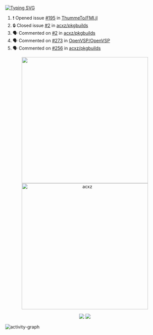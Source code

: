 [![Typing SVG](https://readme-typing-svg.herokuapp.com?size=16&color=AFFFA3&multiline=true&height=75&lines=contributing+to+robotics%2Fae%2Fml%2Fgpu;packaging+it+for+archlinux;ricer)](https://git.io/typing-svg)

<!--START_SECTION:activity-->
1. ❗ Opened issue [#195](https://github.com/ThummeTo/FMI.jl/issues/195) in [ThummeTo/FMI.jl](https://github.com/ThummeTo/FMI.jl)
2. 🔒 Closed issue [#2](https://github.com/acxz/pkgbuilds/issues/2) in [acxz/pkgbuilds](https://github.com/acxz/pkgbuilds)
3. 🗣 Commented on [#2](https://github.com/acxz/pkgbuilds/issues/2#issuecomment-1732785227) in [acxz/pkgbuilds](https://github.com/acxz/pkgbuilds)
4. 🗣 Commented on [#273](https://github.com/OpenVSP/OpenVSP/issues/273#issuecomment-1712732002) in [OpenVSP/OpenVSP](https://github.com/OpenVSP/OpenVSP)
5. 🗣 Commented on [#256](https://github.com/acxz/pkgbuilds/issues/256#issuecomment-1712730427) in [acxz/pkgbuilds](https://github.com/acxz/pkgbuilds)
<!--END_SECTION:activity-->

<p align="center">
  <img width="400em" src=https://github-readme-stats.vercel.app/api?username=acxz&include_all_commits=true&show_icons=true />
  <img width="400em" src="https://github-readme-streak-stats.herokuapp.com/?user=acxz&" alt="acxz" />
</p>

<p align="center">
  <img src=https://github-readme-stats.vercel.app/api/top-langs/?username=acxz&layout=compact />
  <img src=https://github-profile-trophy.vercel.app/?username=acxz&row=2&column=4 />
</p>

![activity-graph](https://github-readme-activity-graph.vercel.app/graph?username=acxz&bg_color=053c4a&color=ffffff&line=76c533&point=8f2fe1&area=true&hide_border=true&hide_title=true)
